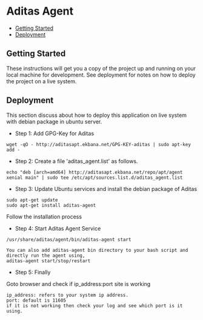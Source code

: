 # Aditas Agent

- [Getting Started](#getting-started)
- [Deployment](#deployment)

## Getting Started

These instructions will get you a copy of the project up and running on your local machine for development. See deployment for notes on how to deploy the project on a live system.

## Deployment

This section discuss about how to deploy this application on live system with debian package in ubuntu server.

- Step 1: Add GPG-Key for Aditas
```
wget -qO - http://aditasapt.ekbana.net/GPG-KEY-aditas | sudo apt-key add -
```

- Step 2: Create a file 'aditas_agent.list' as follows.
```
echo "deb [arch=amd64] http://aditasapt.ekbana.net/repo/apt/agent xenial main" | sudo tee /etc/apt/sources.list.d/aditas_agent.list
```

- Step 3: Update Ubuntu services and install the debian package of Aditas

```
sudo apt-get update
sudo apt-get install aditas-agent
```

Follow the installation process

- Step 4: Start Aditas Agent Service
```
/usr/share/aditas/agent/bin/aditas-agent start

You can also add aditas-agent bin directory to your bash script and directly run the agent using,
aditas-agent start/stop/restart
```

- Step 5: Finally

Goto browser and check if ip_address:port site is working
```
ip_address: refers to your system ip address.
port: default is 11605
if it is not working then check your log and see which port is it using.
```


